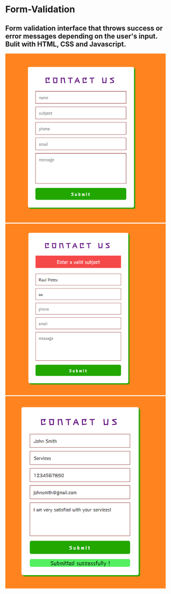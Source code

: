 # Form-Validation
## Form validation interface that throws success or error messages depending on the user's input. Bulit with HTML, CSS and Javascript.
![alt text](https://github.com/RaulPetcu/Form-Validation/blob/main/img/img1.png)
![alt text](https://github.com/RaulPetcu/Form-Validation/blob/main/img/img2.png)
![alt text](https://github.com/RaulPetcu/Form-Validation/blob/main/img/img3.png)
